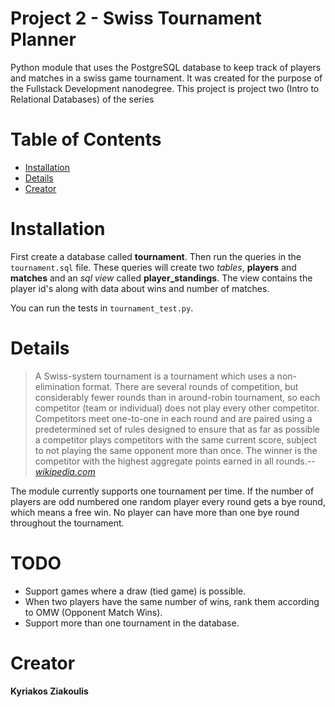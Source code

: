 # Project 2 - Swiss Tournament Planner

Python module that uses the PostgreSQL database to keep track of players and matches in a swiss game tournament.
It was created for the purpose of the Fullstack Development nanodegree. This project is project two (Intro to Relational Databases) of the series

# Table of Contents

- [Installation](#instalation)
- [Details](#hot_it_works)
- [Creator](#creator)

# Installation <a id="instalation"></a>

First create a database called **tournament**. Then run the queries in the `tournament.sql` file.
These queries will create two *tables*, **players** and  **matches** and an *sql view* called **player_standings**.
The view contains the player id's along with data about wins and number of matches.

You can run the tests in `tournament_test.py`.

# Details



>A Swiss-system tournament is a tournament which uses a non-elimination format. There are several rounds of competition, but considerably fewer rounds than in around-robin tournament, so each competitor (team or individual) does not play every other competitor. Competitors meet one-to-one in each round and are paired using a predetermined set of rules designed to ensure that as far as possible a competitor plays competitors with the same current score, subject to not playing the same opponent more than once. The winner is the competitor with the highest aggregate points earned in all rounds.-- <cite>[wikipedia.com][1]</cite>

[1]:http://en.wikipedia.org/wiki/Swiss-system_tournament

The module currently supports one tournament per time.
If the number of players are odd numbered one random player every round gets a bye round, which means a free win.
No player can have more than one bye round throughout the tournament.

# TODO

- Support games where a draw (tied game) is possible.
- When two players have the same number of wins, rank them according to OMW (Opponent Match Wins).
- Support more than one tournament in the database.

# Creator <a id="creator"></a>

**Kyriakos Ziakoulis**
